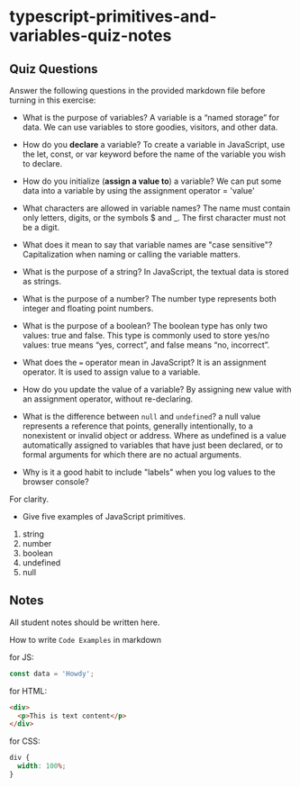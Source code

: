 # typescript-primitives-and-variables-quiz-notes

## Quiz Questions

Answer the following questions in the provided markdown file before turning in this exercise:

- What is the purpose of variables?
  A variable is a “named storage” for data. We can use variables to store goodies, visitors, and other data.

- How do you **declare** a variable?
  To create a variable in JavaScript, use the let, const, or var keyword before the name of the variable you wish to declare.

- How do you initialize (**assign a value to**) a variable?
  We can put some data into a variable by using the assignment operator = 'value'

- What characters are allowed in variable names?
  The name must contain only letters, digits, or the symbols $ and \_.
  The first character must not be a digit.

- What does it mean to say that variable names are "case sensitive"?
  Capitalization when naming or calling the variable matters.

- What is the purpose of a string?
  In JavaScript, the textual data is stored as strings.

- What is the purpose of a number?
  The number type represents both integer and floating point numbers.

- What is the purpose of a boolean?
  The boolean type has only two values: true and false.
  This type is commonly used to store yes/no values: true means “yes, correct”, and false means “no, incorrect”.

- What does the `=` operator mean in JavaScript?
  It is an assignment operator. It is used to assign value to a variable.

- How do you update the value of a variable?
  By assigning new value with an assignment operator, without re-declaring.

- What is the difference between `null` and `undefined`?
  a null value represents a reference that points, generally intentionally, to a nonexistent or invalid object or address. Where as undefined is a value automatically assigned to variables that have just been declared, or to formal arguments for which there are no actual arguments.

- Why is it a good habit to include "labels" when you log values to the browser console?

For clarity.

- Give five examples of JavaScript primitives.

1. string
2. number
3. boolean
4. undefined
5. null

## Notes

All student notes should be written here.

How to write `Code Examples` in markdown

for JS:

```javascript
const data = 'Howdy';
```

for HTML:

```html
<div>
  <p>This is text content</p>
</div>
```

for CSS:

```css
div {
  width: 100%;
}
```
